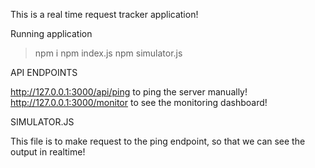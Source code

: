 This is a real time request tracker application!

Running application

> npm i
> npm index.js
> npm simulator.js


API ENDPOINTS

http://127.0.0.1:3000/api/ping to ping the server manually!
http://127.0.0.1:3000/monitor to see the monitoring dashboard!



SIMULATOR.JS

This file is to make request to the ping endpoint, so that we can see the output in realtime!